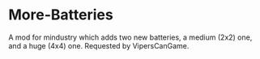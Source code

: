 # More-Batteries
A mod for mindustry which adds two new batteries, a medium (2x2) one, and a huge (4x4) one. Requested by VipersCanGame.
